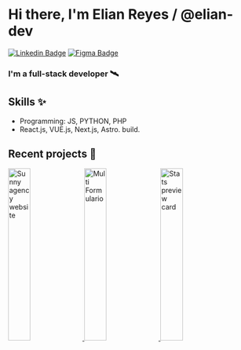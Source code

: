 # Hi there, I'm Elian Reyes / @elian-dev
[![Linkedin Badge](https://img.shields.io/badge/-eliandev-blue?style=flat-square&logo=Linkedin&logoColor=white&link=https://www.linkedin.com/in/eliandev/)](https://www.linkedin.com/in/eliandev/)
[![Figma Badge](https://img.shields.io/badge/-eliandev-purple?style=flat-square&logo=Figma&logoColor=white&link=https://www.linkedin.com/in/eliandev/)](https://www.figma.com/@eliandev)

### I'm a full-stack developer 🛰️

## Skills ✨
- Programming: JS, PYTHON, PHP
- React.js, VUE.js, Next.js, Astro. build.

## Recent projects 🚧

<a href='https://sunny-agency-landing-page-5p6b.vercel.app/' target='_blank'>
  <img width='30%' src='https://i.imgur.com/6jZ9Zdm.png' alt='Sunny agency website' />
</a>
<a href='https://multi-step-form-main-dusky.vercel.app/' target='_blank'>
  <img width='30%' src='https://i.imgur.com/pUSCwCa.png' alt='Multi Formulario' />
</a>
<a href='https://stats-preview-card-component-main-fm.vercel.app/' target='_blank'>
  <img width='30%' src='https://i.imgur.com/jugAVAS.png' alt='Stats preview card' />
</a>
